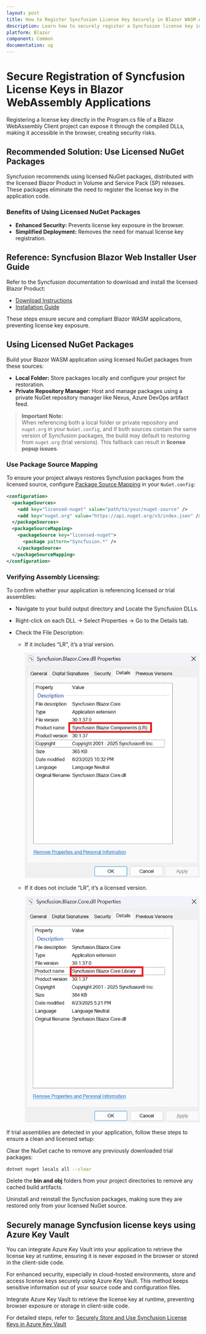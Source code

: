 ```yaml
---
layout: post
title: How to Register Syncfusion License Key Securely in Blazor WASM App?
description: Learn how to securely register a Syncfusion license key in your Blazor WebAssembly (WASM) application.
platform: Blazor
component: Common
documentation: ug
---
```


# Secure Registration of Syncfusion License Keys in Blazor WebAssembly Applications

Registering a license key directly in the Program.cs file of a Blazor WebAssembly Client project can expose it through the compiled DLLs, making it accessible in the browser, creating security risks.

## Recommended Solution: Use Licensed NuGet Packages

Syncfusion recommends using licensed NuGet packages, distributed with the licensed Blazor Product in Volume and Service Pack (SP) releases. These packages eliminate the need to register the license key in the application code.

### Benefits of Using Licensed NuGet Packages

- **Enhanced Security:** Prevents license key exposure in the browser.
- **Simplified Deployment:** Removes the need for manual license key registration.

## Reference: Syncfusion Blazor Web Installer User Guide

Refer to the Syncfusion documentation to download and install the licensed Blazor Product:

- [Download Instructions](https://blazor.syncfusion.com/documentation/installation/web-installer/how-to-download)
- [Installation Guide](https://blazor.syncfusion.com/documentation/installation/web-installer/how-to-install)

These steps ensure secure and compliant Blazor WASM applications, preventing license key exposure.

## Using Licensed NuGet Packages

Build your Blazor WASM application using licensed NuGet packages from these sources:

- **Local Folder:** Store packages locally and configure your project for restoration.
- **Private Repository Manager:** Host and manage packages using a private NuGet repository manager like Nexus, Azure DevOps artifact feed.


>**Important Note:**  
> When referencing both a local folder or private repository and `nuget.org` in your `NuGet.config`, and if both sources contain the same version of Syncfusion packages, the build may default to restoring from `nuget.org` (trial versions). This fallback can result in **license popup issues**.

### Use Package Source Mapping
To ensure your project always restores Syncfusion packages from the licensed source, configure [Package Source Mapping](https://learn.microsoft.com/en-us/nuget/consume-packages/package-source-mapping) in your `NuGet.config`:

```xml
<configuration>
  <packageSources>
    <add key="licensed-nuget" value="path/to/your/nuget-source" />
    <add key="nuget.org" value="https://api.nuget.org/v3/index.json" />
  </packageSources>
  <packageSourceMapping>
    <packageSource key="licensed-nuget">
      <package pattern="Syncfusion.*" />
    </packageSource>
  </packageSourceMapping>
</configuration>
```

### Verifying Assembly Licensing:

To confirm whether your application is referencing licensed or trial assemblies:

* Navigate to your build output directory and Locate the Syncfusion DLLs.

* Right-click on each DLL → Select Properties → Go to the Details tab.

* Check the File Description:

    * If it includes “LR”, it’s a trial version.

        ![trail dll preview](images/trial.png)

    * If it does not include “LR”, it’s a licensed version.

        ![licensed dll](images/licensed.png)


If trial assemblies are detected in your application, follow these steps to ensure a clean and licensed setup:

Clear the NuGet cache to remove any previously downloaded trial packages:
```bash
dotnet nuget locals all --clear
```


Delete the **bin and obj**  folders from your project directories to remove any cached build artifacts.

Uninstall and reinstall the Syncfusion packages, making sure they are restored only from your licensed NuGet source.

## Securely manage Syncfusion license keys using Azure Key Vault

You can integrate Azure Key Vault into your application to retrieve the license key at runtime, ensuring it is never exposed in the browser or stored in the client-side code.

For enhanced security, especially in cloud-hosted environments, store and access license keys securely using Azure Key Vault. This method keeps sensitive information out of your source code and configuration files.

Integrate Azure Key Vault to retrieve the license key at runtime, preventing browser exposure or storage in client-side code.

For detailed steps, refer to:
[Securely Store and Use Syncfusion License Keys in Azure Key Vault](https://help.syncfusion.com/common/essential-studio/licensing/licensing-faq/how-to-securely-store-and-use-syncfusion-license-keys-in-azure-key-vault)